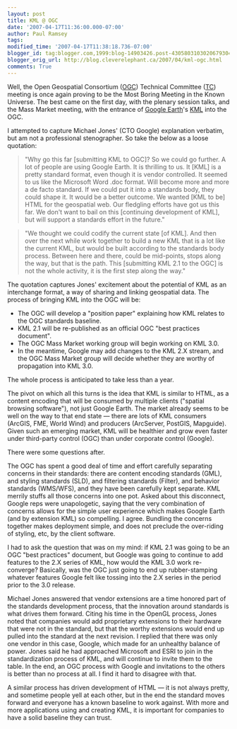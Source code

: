 ```yaml
---
layout: post
title: KML @ OGC
date: '2007-04-17T11:36:00.000-07:00'
author: Paul Ramsey
tags: 
modified_time: '2007-04-17T11:38:18.736-07:00'
blogger_id: tag:blogger.com,1999:blog-14903426.post-4305803103020679304
blogger_orig_url: http://blog.cleverelephant.ca/2007/04/kml-ogc.html
comments: True
---
```


Well, the Open Geospatial Consortium ([OGC](http://www.opengeospatial.org)) Technical Committee ([TC](http://www.opengeospatial.org/event/0704tcagenda)) meeting is once again proving to be the Most Boring Meeting in the Known Universe. The best came on the first day, with the plenary session talks, and the Mass Market meeting, with the entrance of [Google Earth](http://earth.google.com)'s [KML](http://earth.google.com/kml/) into the OGC.

I attempted to capture Michael Jones' (CTO Google) explanation verbatim, but am not a professional stenographer. So take the below as a loose quotation:

<blockquote>"Why go this far [submitting KML to OGC]? So we could go further. A lot of people are using Google Earth. It is thrilling to us. It [KML] is a pretty standard format, even though it is vendor controlled.  It seemed to us like the Microsoft Word .doc format.  Will become more and more a de facto standard. If we could put it into a standards body, they could shape it. It would be a better outcome. We wanted [KML to be] HTML for the geospatial web. Our fledgling efforts have got us this far.  We don't want to bail on this [continuing development of KML], but will support a standards effort in the future."</blockquote>



<blockquote>"We thought we could codify the current state [of KML]. And then over the next while work together to build a new KML that is a lot like the current KML, but would be built according to the standards body process. Between here and there, could be mid-points, stops along the way, but that is the path. This [submitting KML 2.1 to the OGC] is not the whole activity, it is the first step along the way."</blockquote>

The quotation captures Jones' excitement about the potential of KML as an interchange format, a way of sharing and linking geospatial data.  The process of bringing KML into the OGC will be:<ul><li>The OGC will develop a "position paper" explaining how KML relates to the OGC standards baseline.<br /><li>KML 2.1 will be re-published as an official OGC "best practices document".<br /><li>The OGC Mass Market working group will begin working on KML 3.0.<br /><li>In the meantime, Google may add changes to the KML 2.X stream, and the OGC Mass Market group will decide whether they are worthy of propagation into KML 3.0.</ul>The whole process is anticipated to take less than a year.

The pivot on which all this turns is the idea that KML is similar to HTML, as a content encoding that will be consumed by multiple clients ("spatial browsing software"), not just Google Earth.  The market already seems to be well on the way to that end state &mdash; there are lots of KML consumers (ArcGIS, FME, World Wind) and producers (ArcServer, PostGIS, Mapguide).  Given such an emerging market, KML will be healthier and grow even faster under third-party control (OGC) than under corporate control (Google).

There were some questions after. 

The OGC has spent a good deal of time and effort carefully separating concerns in their standards: there are content encoding standards (GML), and styling standards (SLD), and filtering standards (Filter), and behavior standards (WMS/WFS), and they have been carefully kept separate.  KML merrily stuffs all those concerns into one pot.  Asked about this disconnect, Google reps were unapologetic, saying that the very combination of concerns allows for the simple user experience which makes Google Earth (and by extension KML) so compelling. I agree.  Bundling the concerns together makes deployment simple, and does not preclude the over-riding of styling, etc, by the client software.

I had to ask the question that was on my mind: if KML 2.1 was going to be an OGC "best practices" document, but Google was going to continue to add features to the 2.X series of KML, how would the KML 3.0 work re-converge? Basically, was the OGC just going to end up rubber-stamping whatever features Google felt like tossing into the 2.X series in the period prior to the 3.0 release.

Michael Jones answered that vendor extensions are a time honored part of the standards development process, that the innovation around standards is what drives them forward. Citing his time in the OpenGL process, Jones noted that companies would add proprietary extensions to their hardware that were not in the standard, but that the worthy extensions would end up pulled into the standard at the next revision. I replied that there was  only one vendor in this case, Google, which made for an unhealthy balance of power.  Jones said he had approached Microsoft and ESRI to join in the standardization process of KML, and will continue to invite them to the table.  In the end, an OGC process with Google and invitations to the others is better than no process at all.   I find it hard to disagree with that.

A similar process has driven development of HTML &mdash; it is not always pretty, and sometime people yell at each other, but in the end the standard moves forward and everyone has a known baseline to work against.  With more and more applications using and creating KML, it is important for companies to have a solid baseline they can trust.